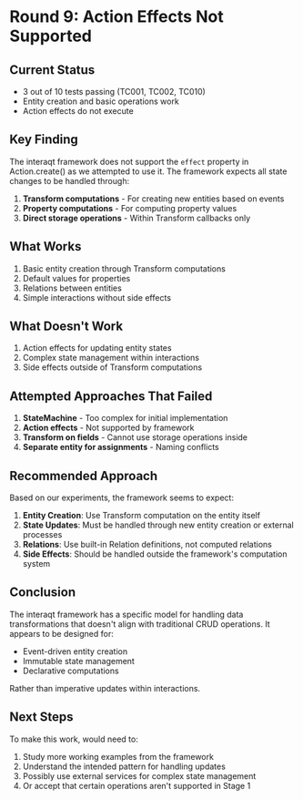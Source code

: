 # Round 9: Action Effects Not Supported

## Current Status
- 3 out of 10 tests passing (TC001, TC002, TC010)
- Entity creation and basic operations work
- Action effects do not execute

## Key Finding
The interaqt framework does not support the `effect` property in Action.create() as we attempted to use it. The framework expects all state changes to be handled through:

1. **Transform computations** - For creating new entities based on events
2. **Property computations** - For computing property values
3. **Direct storage operations** - Within Transform callbacks only

## What Works
1. Basic entity creation through Transform computations
2. Default values for properties
3. Relations between entities
4. Simple interactions without side effects

## What Doesn't Work
1. Action effects for updating entity states
2. Complex state management within interactions
3. Side effects outside of Transform computations

## Attempted Approaches That Failed
1. **StateMachine** - Too complex for initial implementation
2. **Action effects** - Not supported by framework
3. **Transform on fields** - Cannot use storage operations inside
4. **Separate entity for assignments** - Naming conflicts

## Recommended Approach
Based on our experiments, the framework seems to expect:

1. **Entity Creation**: Use Transform computation on the entity itself
2. **State Updates**: Must be handled through new entity creation or external processes
3. **Relations**: Use built-in Relation definitions, not computed relations
4. **Side Effects**: Should be handled outside the framework's computation system

## Conclusion
The interaqt framework has a specific model for handling data transformations that doesn't align with traditional CRUD operations. It appears to be designed for:
- Event-driven entity creation
- Immutable state management
- Declarative computations

Rather than imperative updates within interactions.

## Next Steps
To make this work, would need to:
1. Study more working examples from the framework
2. Understand the intended pattern for handling updates
3. Possibly use external services for complex state management
4. Or accept that certain operations aren't supported in Stage 1